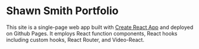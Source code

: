 # Shawn Smith Portfolio

This site is a single-page web app built with [Create React App](https://create-react-app.dev/) and deployed on Github Pages.  It employs React function components, React hooks including custom hooks, React Router, and Video-React.

